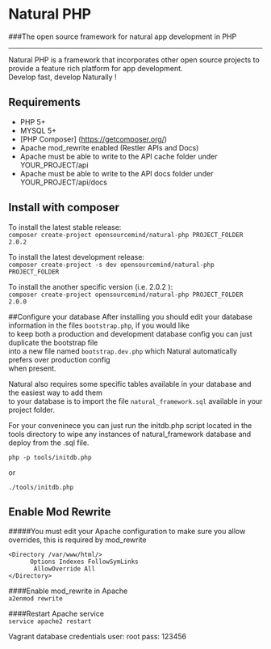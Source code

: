 # Natural PHP
###The open source framework for natural app development in PHP
***
Natural PHP is a framework that incorporates other open source projects
to provide a feature rich platform for app development.  
Develop fast, develop Naturally !

## Requirements
* PHP 5+
* MYSQL 5+
* [PHP Composer] (https://getcomposer.org/)
* Apache mod_rewrite enabled (Restler APIs and Docs)
* Apache must be able to write to the API cache folder under YOUR_PROJECT/api
* Apache must be able to write to the API docs folder under YOUR_PROJECT/api/docs

## Install with composer
To install the latest stable release:  
`composer create-project opensourcemind/natural-php PROJECT_FOLDER 2.0.2`

To install the latest development release:  
`composer create-project -s dev opensourcemind/natural-php PROJECT_FOLDER`

To install the another specific version (i.e. 2.0.2 ):  
`composer create-project opensourcemind/natural-php PROJECT_FOLDER 2.0.0`

##Configure your database
After installing you should edit your database information in the files `bootstrap.php`, if you would like  
to keep both a production and development database config you can just duplicate the bootstrap file  
into a new file named `bootstrap.dev.php` which Natural automatically prefers over production config  
when present.  

Natural also requires some specific tables available in your database and the easiest way to add them  
to your database is to import the file `natural_framework.sql` available in your project folder.

For your conveninece you can just run the initdb.php script located in the tools directory to wipe
any instances of natural_framework database and deploy from the .sql file.

```
php -p tools/initdb.php
```
or
```
./tools/initdb.php
```

## Enable Mod Rewrite

#####You must edit your Apache configuration to make sure you allow overrides, this is required by mod_rewrite

``` 
<Directory /var/www/html/>
      Options Indexes FollowSymLinks
       AllowOverride All
</Directory>
```

####Enable mod_rewrite in Apache  
`a2enmod rewrite`  

####Restart Apache service  
`service apache2 restart`

Vagrant database credentials
user: root
pass: 123456
